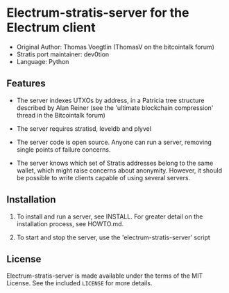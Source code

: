 Electrum-stratis-server for the Electrum client
=========================================

  * Original Author: Thomas Voegtlin (ThomasV on the bitcointalk forum)
  * Stratis port maintainer: dev0tion
  * Language: Python

Features
--------

  * The server indexes UTXOs by address, in a Patricia tree structure
    described by Alan Reiner (see the 'ultimate blockchain
    compression' thread in the Bitcointalk forum)

  * The server requires stratisd, leveldb and plyvel

  * The server code is open source. Anyone can run a server, removing
    single points of failure concerns.

  * The server knows which set of Stratis addresses belong to the same
    wallet, which might raise concerns about anonymity. However, it
    should be possible to write clients capable of using several
    servers.

Installation
------------

  1. To install and run a server, see INSTALL. For greater
     detail on the installation process, see HOWTO.md.

  2. To start and stop the server, use the 'electrum-stratis-server' script



License
-------

Electrum-stratis-server is made available under the terms of the MIT License.
See the included `LICENSE` for more details.